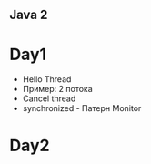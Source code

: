 ## Java 2  
# Day1  
- Hello Thread  
- Пример: 2 потока  
- Cancel thread  
- synchronized - Патерн Monitor  

# Day2  

  
 




